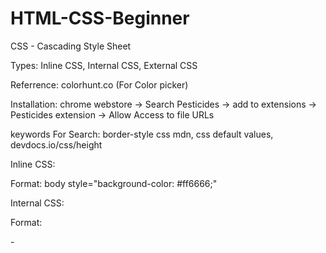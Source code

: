 # HTML-CSS-Beginner

CSS - Cascading Style Sheet

Types: Inline CSS, Internal CSS, External CSS

Referrence: colorhunt.co (For Color picker)

Installation: chrome webstore -> Search Pesticides -> add to extensions -> Pesticides extension -> Allow Access to file URLs

keywords For Search: border-style css mdn, css default values, devdocs.io/css/height

Inline CSS: 

Format: body style="background-color: #ff6666;"

Internal CSS:

Format: 

-<style>

      body{
        background-color: #ff6666;
      }

      hr{
        /* background-color: white; */
        /* border-style: dotted none none; */
        border-style: none;
        border-top-style: dotted;
        border-color:grey;
        border-width: 5px;
        height: 0px;
        width: 5%;
      }

 -<style>


